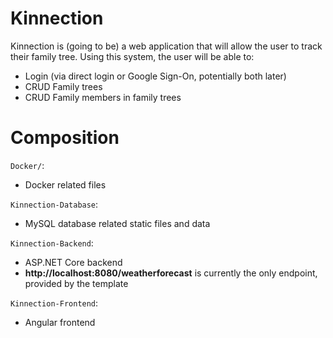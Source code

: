 # Kinnection
Kinnection is (going to be) a web application that will allow the user to track their family tree. Using this system, the user will be able to:
- Login (via direct login or Google Sign-On, potentially both later)
- CRUD Family trees
- CRUD Family members in family trees

# Composition
`Docker/`:
- Docker related files

`Kinnection-Database`:
- MySQL database related static files and data

`Kinnection-Backend`:
- ASP.NET Core backend
- **http://localhost:8080/weatherforecast** is currently the only endpoint, provided by the template

`Kinnection-Frontend`:
- Angular frontend